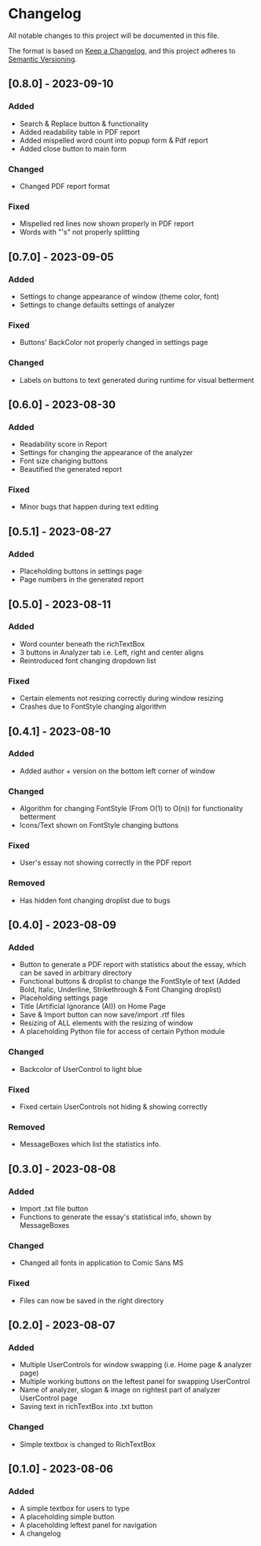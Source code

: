 # Changelog

All notable changes to this project will be documented in this file.

The format is based on [Keep a Changelog](https://keepachangelog.com/en/1.0.0/),
and this project adheres to [Semantic Versioning](https://semver.org/spec/v2.0.0.html).

## [0.8.0] - 2023-09-10

### Added
- Search & Replace button & functionality
- Added readability table in PDF report
- Added mispelled word count into popup form & Pdf report
- Added close button to main form

### Changed 
- Changed PDF report format

### Fixed
- Mispelled red lines now shown properly in PDF report
- Words with "'s" not properly splitting 

## [0.7.0] - 2023-09-05

### Added
- Settings to change appearance of window (theme color, font) 
- Settings to change defaults settings of analyzer

### Fixed
- Buttons' BackColor not properly changed in settings page

### Changed
- Labels on buttons to text generated during runtime for visual betterment

## [0.6.0] - 2023-08-30

### Added

- Readability score in Report
- Settings for changing the appearance of the analyzer
- Font size changing buttons
- Beautified the generated report

### Fixed

- Minor bugs that happen during text editing

## [0.5.1] - 2023-08-27

### Added

- Placeholding buttons in settings page
- Page numbers in the generated report

## [0.5.0] - 2023-08-11

### Added

- Word counter beneath the richTextBox
- 3 buttons in Analyzer tab i.e. Left, right and center aligns
- Reintroduced font changing dropdown list

### Fixed

- Certain elements not resizing correctly during window resizing
- Crashes due to FontStyle changing algorithm

## [0.4.1] - 2023-08-10

### Added

- Added author + version on the bottom left corner of window

### Changed

- Algorithm for changing FontStyle (From O(1) to O(n)) 
  for functionality betterment
- Icons/Text shown on FontStyle changing buttons

### Fixed

- User's essay not showing correctly in the PDF report

### Removed

- Has hidden font changing droplist due to bugs

## [0.4.0] - 2023-08-09

### Added

- Button to generate a PDF report with statistics about the essay,
  which can be saved in arbitrary directory
- Functional buttons & droplist to change the FontStyle of text 
  (Added Bold, Italic, Underline, Strikethrough & Font Changing droplist)
- Placeholding settings page
- Title (Artificial Ignorance (AI)) on Home Page
- Save & Import button can now save/import .rtf files
- Resizing of ALL elements with the resizing of window
- A placeholding Python file for access of certain Python module

### Changed

- Backcolor of UserControl to light blue

### Fixed

- Fixed certain UserControls not hiding & showing correctly

### Removed

- MessageBoxes which list the statistics info.

## [0.3.0] - 2023-08-08

### Added

- Import .txt file button
- Functions to generate the essay's statistical info,
  shown by MessageBoxes

### Changed

- Changed all fonts in application to Comic Sans MS

### Fixed

- Files can now be saved in the right directory

## [0.2.0] - 2023-08-07

### Added

- Multiple UserControls for window swapping (i.e. Home page & analyzer page)
- Multiple working buttons on the leftest panel for swapping UserControl 
- Name of analyzer, slogan & image on rightest part of analyzer UserControl page
- Saving text in richTextBox into .txt button

### Changed

- Simple textbox is changed to RichTextBox


## [0.1.0] - 2023-08-06

### Added

- A simple textbox for users to type
- A placeholding simple button 
- A placeholding leftest panel for navigation
- A changelog